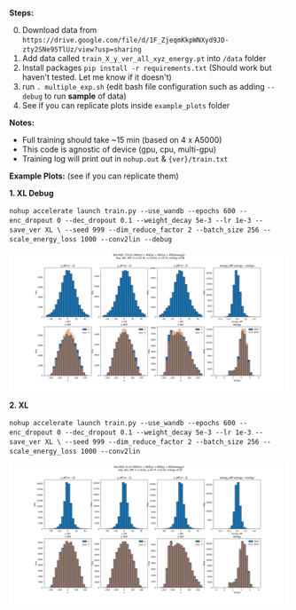 **Steps:**

0. Download data from `https://drive.google.com/file/d/1F_ZjeqmKkpWNXyd9JD-zty2SNe95TlUz/view?usp=sharing`
1. Add data called `train_X_y_ver_all_xyz_energy.pt` into `/data` folder
2. Install packages `pip install -r requirements.txt` (Should work but haven't tested. Let me know if it doesn't)
3. run `. multiple_exp.sh` (edit bash file configuration such as adding `--debug` to run **sample** of data)
4. See if you can replicate plots inside `example_plots` folder

**Notes:**
- Full training should take ~15 min (based on 4 x A5000)
- This code is agnostic of device (gpu, cpu, multi-gpu)
- Training log will print out in `nohup.out` & `{ver}/train.txt`

**Example Plots:**
(see if you can replicate them)

**1. XL Debug**

`nohup accelerate launch train.py --use_wandb --epochs 600 --enc_dropout 0 --dec_dropout 0.1 --weight_decay 5e-3 --lr 1e-3 --save_ver XL \
                      --seed 999 --dim_reduce_factor 2 --batch_size 256 --scale_energy_loss 1000 --conv2lin --debug`
                      
![Example Image](example_plots/debug_pointNET_hist.png)

**2. XL**

`nohup accelerate launch train.py --use_wandb --epochs 600 --enc_dropout 0 --dec_dropout 0.1 --weight_decay 5e-3 --lr 1e-3 --save_ver XL \
                      --seed 999 --dim_reduce_factor 2 --batch_size 256 --scale_energy_loss 1000 --conv2lin`
                      
![Example Image](example_plots/pointNET_hist.png)
